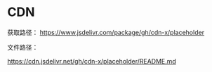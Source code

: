 # CDN

获取路径： https://www.jsdelivr.com/package/gh/cdn-x/placeholder

文件路径：

https://cdn.jsdelivr.net/gh/cdn-x/placeholder/README.md

